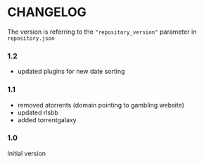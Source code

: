 # CHANGELOG

The version is referring to the `"repository_version"` parameter in `repository.json`

### 1.2

- updated plugins for new date sorting

### 1.1

- removed atorrents (domain pointing to gambling website)
- updated rlsbb
- added torrentgalaxy

### 1.0

Initial version